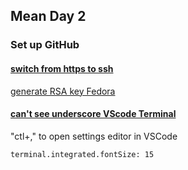 ## Mean Day 2

### Set up GitHub

#### [switch from https to ssh](https://help.github.com/en/articles/changing-a-remotes-url#switching-remote-urls-from-https-to-ssh)

[generate RSA key Fedora](https://docs.fedoraproject.org/en-US/Fedora/14/html/Deployment_Guide/s2-ssh-configuration-keypairs.html)

#### [can't see underscore VScode Terminal](https://github.com/microsoft/vscode/issues/35901#issuecomment-340715742)
"ctl+," to open settings editor in VSCode
```
terminal.integrated.fontSize: 15
```
<!--stackedit_data:
eyJoaXN0b3J5IjpbLTE2NzkzOTE2MDYsLTY5ODYxNjg5OCwtMT
g3NzEyNDg5OF19
-->